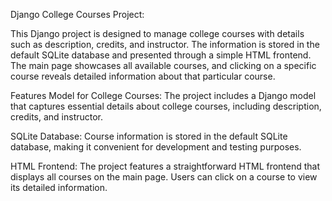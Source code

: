 Django College Courses Project:

This Django project is designed to manage college courses with details such as description, credits, and instructor. The information is stored in the default SQLite database and presented through a simple HTML frontend. The main page showcases all available courses, and clicking on a specific course reveals detailed information about that particular course.

Features
Model for College Courses: The project includes a Django model that captures essential details about college courses, including description, credits, and instructor.

SQLite Database: Course information is stored in the default SQLite database, making it convenient for development and testing purposes.

HTML Frontend: The project features a straightforward HTML frontend that displays all courses on the main page. Users can click on a course to view its detailed information.

